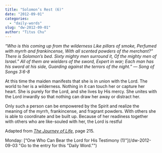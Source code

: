 ```yaml
---
title: "Solomon’s Rest (6)"
date: "2012-09-01"
categories: 
  - "daily-words"
slug: "dw-2012-09-01"
author: "Titus Chu"
---
```


_“Who is this coming up from the wilderness_ _Like pillars of smoke,_ _Perfumed with myrrh and frankincense,_ _With all scented powders of the merchant?”_ _There is Solomon’s bed._ _Sixty mighty men surround it,_ _Of the mighty men of Israel.”_ _All of them are wielders of the sword,_ _Expert in war;_ _Each man has his sword at his side,_ _Guarding against the terrors of the night.”_ _— Song of Songs 3:6-8_

At this time the maiden manifests that she is in union with the Lord. The world to her is a wilderness. Nothing in it can touch her or capture her heart. She is purely for the Lord, and she lives by His mercy. She unites with the Lord inwardly so that nothing can draw her away or distract her.

Only such a person can be empowered by the Spirit and realize the meaning of the myrrh, frankincense, and fragrant powders. With others she is able to coordinate and be built up. Because of her readiness together with others who are like-souled with her, the Lord is restful

Adapted from _[The Journey of Life](/book-journey "Go to the listing for this book.")_, page 215.

Monday: [“One Who Can Bear the Lord for His Testimony (1)"](/dw-2012-09-03 "Go to the entry for this "Daily Word."")
